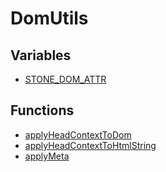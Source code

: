 # DomUtils

## Variables

- [STONE\_DOM\_ATTR](variables/STONE_DOM_ATTR.md)

## Functions

- [applyHeadContextToDom](functions/applyHeadContextToDom.md)
- [applyHeadContextToHtmlString](functions/applyHeadContextToHtmlString.md)
- [applyMeta](functions/applyMeta.md)
